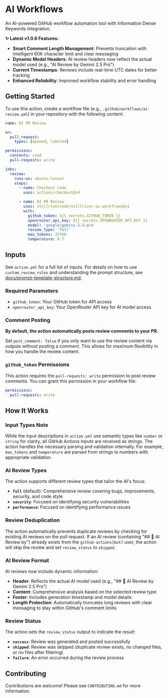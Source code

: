 # AI Workflows

An AI-powered GitHub workflow automation tool with Information Dense Keywords integration.

**✨ Latest v1.0.6 Features:**
- **Smart Comment Length Management**: Prevents truncation with intelligent 60K character limit and clear messaging
- **Dynamic Model Headers**: AI review headers now reflect the actual model used (e.g., "AI Review by Gemini 2.5 Pro")
- **Current Timestamps**: Reviews include real-time UTC dates for better tracking
- **Enhanced Reliability**: Improved workflow stability and error handling

## Getting Started

To use this action, create a workflow file (e.g., `.github/workflows/ai-review.yml`) in your repository with the following content:

```yaml
name: AI PR Review

on:
  pull_request:
    types: [opened, labeled]

permissions:
  contents: read
  pull-requests: write

jobs:
  review:
    runs-on: ubuntu-latest
    steps:
      - name: Checkout code
        uses: actions/checkout@v4

      - name: AI PR Review
        uses: stillrivercode/stillriver-ai-workflows@v1
        with:
          github_token: ${{ secrets.GITHUB_TOKEN }}
          openrouter_api_key: ${{ secrets.OPENROUTER_API_KEY }}
          model: 'google/gemini-2.5-pro'
          review_type: 'full'
          max_tokens: 32768
          temperature: 0.7
```

## Inputs

See `action.yml` for a full list of inputs. For details on how to use `custom_review_rules` and understanding the prompt structure, see [docs/prompt-template-structure.md](docs/prompt-template-structure.md).

### Required Parameters

- `github_token`: Your GitHub token for API access
- `openrouter_api_key`: Your OpenRouter API key for AI model access

### Comment Posting

**By default, the action automatically posts review comments to your PR.**

Set `post_comment: false` if you only want to use the review content via outputs without posting a comment. This allows for maximum flexibility in how you handle the review content.

### `github_token` Permissions

This action requires the `pull-requests: write` permission to post review comments. You can grant this permission in your workflow file:

```yaml
permissions:
  pull-requests: write
```

## How It Works

### Input Types Note

While the input descriptions in `action.yml` use semantic types like `number` or `string` for clarity, all GitHub Actions inputs are received as strings. The action handles the necessary parsing and validation internally. For example, `max_tokens` and `temperature` are parsed from strings to numbers with appropriate validation.

### AI Review Types

The action supports different review types that tailor the AI's focus:

- **`full`** (default): Comprehensive review covering bugs, improvements, security, and code style
- **`security`**: Focused on identifying security vulnerabilities
- **`performance`**: Focused on identifying performance issues

### Review Deduplication

The action automatically prevents duplicate reviews by checking for existing AI reviews on the pull request. If an AI review (containing "## 🤖 AI Review by") already exists from the `github-actions[bot]` user, the action will skip the review and set `review_status` to `skipped`.

### AI Review Format

AI reviews now include dynamic information:
- **Header**: Reflects the actual AI model used (e.g., "## 🤖 AI Review by Gemini 2.5 Pro")
- **Content**: Comprehensive analysis based on the selected review type
- **Footer**: Includes generation timestamp and model details
- **Length Protection**: Automatically truncates long reviews with clear messaging to stay within GitHub's comment limits

### Review Status

The action sets the `review_status` output to indicate the result:

- **`success`**: Review was generated and posted successfully
- **`skipped`**: Review was skipped (duplicate review exists, no changed files, or no files after filtering)
- **`failure`**: An error occurred during the review process

## Contributing


Contributions are welcome! Please see `CONTRIBUTING.md` for more information.

